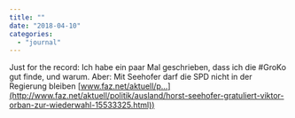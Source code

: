 ```yaml
---
title: ""
date: "2018-04-10"
categories: 
  - "journal"
---
```


Just for the record: Ich habe ein paar Mal geschrieben, dass ich die #GroKo gut finde, und warum. Aber: Mit Seehofer darf die SPD nicht in der Regierung bleiben [www.faz.net/aktuell/p...](http://www.faz.net/aktuell/politik/ausland/horst-seehofer-gratuliert-viktor-orban-zur-wiederwahl-15533325.html))
